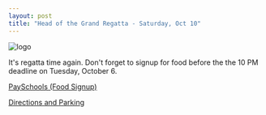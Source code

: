 ```yaml
---
layout: post  
title: "Head of the Grand Regatta - Saturday, Oct 10"
---
```


![logo](http://i.imgur.com/O3hKuRN.gif)

It's regatta time again. Don't forget to signup for food before the the 10 PM
deadline on Tuesday, October 6.

[PaySchools (Food Signup)](https://www.payschools.com/cat.asp?id=C740BA23A6504DACBD07791491B63467)

[Directions and Parking](https://www.regattacentral.com/regatta/directions.jsp?job_id=4351&org_id=0)
